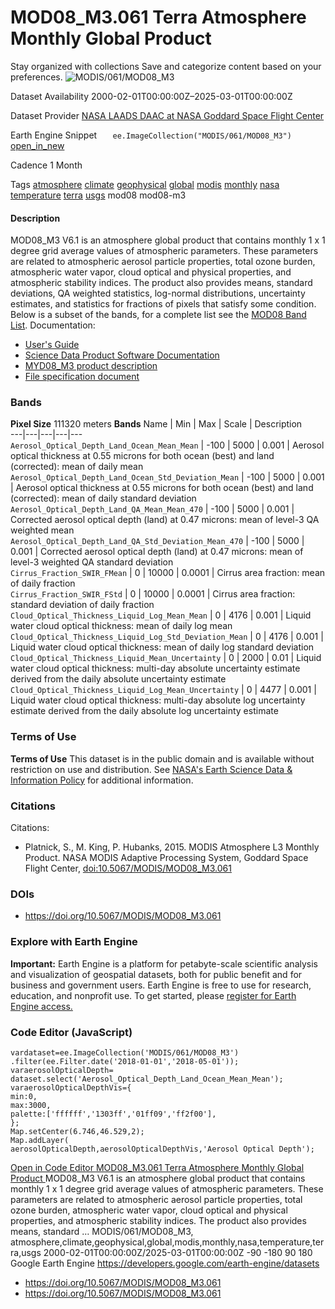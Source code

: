  
#  MOD08_M3.061 Terra Atmosphere Monthly Global Product 
Stay organized with collections  Save and categorize content based on your preferences. 
![MODIS/061/MOD08_M3](https://developers.google.com/earth-engine/datasets/images/MODIS/MODIS_061_MOD08_M3_sample.png) 

Dataset Availability
    2000-02-01T00:00:00Z–2025-03-01T00:00:00Z 

Dataset Provider
     [ NASA LAADS DAAC at NASA Goddard Space Flight Center ](https://doi.org/10.5067/MODIS/MOD08_M3.061) 

Earth Engine Snippet
     `    ee.ImageCollection("MODIS/061/MOD08_M3")   ` [ open_in_new ](https://code.earthengine.google.com/?scriptPath=Examples:Datasets/MODIS/MODIS_061_MOD08_M3) 

Cadence
    1 Month 

Tags
     [atmosphere](https://developers.google.com/earth-engine/datasets/tags/atmosphere) [climate](https://developers.google.com/earth-engine/datasets/tags/climate) [geophysical](https://developers.google.com/earth-engine/datasets/tags/geophysical) [global](https://developers.google.com/earth-engine/datasets/tags/global) [modis](https://developers.google.com/earth-engine/datasets/tags/modis) [monthly](https://developers.google.com/earth-engine/datasets/tags/monthly) [nasa](https://developers.google.com/earth-engine/datasets/tags/nasa) [temperature](https://developers.google.com/earth-engine/datasets/tags/temperature) [terra](https://developers.google.com/earth-engine/datasets/tags/terra) [usgs](https://developers.google.com/earth-engine/datasets/tags/usgs)
mod08
mod08-m3
#### Description
MOD08_M3 V6.1 is an atmosphere global product that contains monthly 1 x 1 degree grid average values of atmospheric parameters. These parameters are related to atmospheric aerosol particle properties, total ozone burden, atmospheric water vapor, cloud optical and physical properties, and atmospheric stability indices. The product also provides means, standard deviations, QA weighted statistics, log-normal distributions, uncertainty estimates, and statistics for fractions of pixels that satisfy some condition. Below is a subset of the bands, for a complete list see the [MOD08 Band List](https://developers.google.com/earth-engine/MOD08_bands.html).
Documentation:
  * [User's Guide](https://modis-atmos.gsfc.nasa.gov/sites/default/files/ModAtmo/L3_ATBD_C6_C61_2019_02_20.pdf)
  * [Science Data Product Software Documentation](https://modis-atmos.gsfc.nasa.gov/sites/default/files/ModAtmo/L3_C61_Changes_v2.pdf)
  * [MYD08_M3 product description](https://modis-atmos.gsfc.nasa.gov/products/monthly)
  * [File specification document](https://modis-atmos.gsfc.nasa.gov/sites/default/files/ModAtmo/MOD08_M3_fs_3045.txt)


### Bands
**Pixel Size** 111320 meters 
**Bands**
Name | Min | Max | Scale | Description  
---|---|---|---|---  
`Aerosol_Optical_Depth_Land_Ocean_Mean_Mean` |  -100  |  5000  | 0.001 | Aerosol optical thickness at 0.55 microns for both ocean (best) and land (corrected): mean of daily mean  
`Aerosol_Optical_Depth_Land_Ocean_Std_Deviation_Mean` |  -100  |  5000  | 0.001 | Aerosol optical thickness at 0.55 microns for both ocean (best) and land (corrected): mean of daily standard deviation  
`Aerosol_Optical_Depth_Land_QA_Mean_Mean_470` |  -100  |  5000  | 0.001 | Corrected aerosol optical depth (land) at 0.47 microns: mean of level-3 QA weighted mean  
`Aerosol_Optical_Depth_Land_QA_Std_Deviation_Mean_470` |  -100  |  5000  | 0.001 | Corrected aerosol optical depth (land) at 0.47 microns: mean of level-3 weighted QA standard deviation  
`Cirrus_Fraction_SWIR_FMean` |  0  |  10000  | 0.0001 | Cirrus area fraction: mean of daily fraction  
`Cirrus_Fraction_SWIR_FStd` |  0  |  10000  | 0.0001 | Cirrus area fraction: standard deviation of daily fraction  
`Cloud_Optical_Thickness_Liquid_Log_Mean_Mean` |  0  |  4176  | 0.001 | Liquid water cloud optical thickness: mean of daily log mean  
`Cloud_Optical_Thickness_Liquid_Log_Std_Deviation_Mean` |  0  |  4176  | 0.001 | Liquid water cloud optical thickness: mean of daily log standard deviation  
`Cloud_Optical_Thickness_Liquid_Mean_Uncertainty` |  0  |  2000  | 0.01 | Liquid water cloud optical thickness: multi-day absolute uncertainty estimate derived from the daily absolute uncertainty estimate  
`Cloud_Optical_Thickness_Liquid_Log_Mean_Uncertainty` |  0  |  4477  | 0.001 | Liquid water cloud optical thickness: multi-day absolute log uncertainty estimate derived from the daily absolute log uncertainty estimate  
### Terms of Use
**Terms of Use**
This dataset is in the public domain and is available without restriction on use and distribution. See [NASA\'s Earth Science Data & Information Policy](https://www.earthdata.nasa.gov/engage/open-data-services-and-software/data-and-information-policy) for additional information.
### Citations
Citations:
  * Platnick, S., M. King, P. Hubanks, 2015. MODIS Atmosphere L3 Monthly Product. NASA MODIS Adaptive Processing System, Goddard Space Flight Center, [doi:10.5067/MODIS/MOD08_M3.061](https://doi.org/10.5067/MODIS/MOD08_M3.061)


### DOIs
  * [ https://doi.org/10.5067/MODIS/MOD08_M3.061 ](https://doi.org/10.5067/MODIS/MOD08_M3.061)


### Explore with Earth Engine
**Important:** Earth Engine is a platform for petabyte-scale scientific analysis and visualization of geospatial datasets, both for public benefit and for business and government users. Earth Engine is free to use for research, education, and nonprofit use. To get started, please [register for Earth Engine access.](https://console.cloud.google.com/earth-engine)
### Code Editor (JavaScript)
```
vardataset=ee.ImageCollection('MODIS/061/MOD08_M3')
.filter(ee.Filter.date('2018-01-01','2018-05-01'));
varaerosolOpticalDepth=
dataset.select('Aerosol_Optical_Depth_Land_Ocean_Mean_Mean');
varaerosolOpticalDepthVis={
min:0,
max:3000,
palette:['ffffff','1303ff','01ff09','ff2f00'],
};
Map.setCenter(6.746,46.529,2);
Map.addLayer(
aerosolOpticalDepth,aerosolOpticalDepthVis,'Aerosol Optical Depth');
```
[ Open in Code Editor ](https://code.earthengine.google.com/?scriptPath=Examples:Datasets/MODIS/MODIS_061_MOD08_M3)
[ MOD08_M3.061 Terra Atmosphere Monthly Global Product ](https://developers.google.com/earth-engine/datasets/catalog/MODIS_061_MOD08_M3)
MOD08_M3 V6.1 is an atmosphere global product that contains monthly 1 x 1 degree grid average values of atmospheric parameters. These parameters are related to atmospheric aerosol particle properties, total ozone burden, atmospheric water vapor, cloud optical and physical properties, and atmospheric stability indices. The product also provides means, standard …
MODIS/061/MOD08_M3, atmosphere,climate,geophysical,global,modis,monthly,nasa,temperature,terra,usgs 
2000-02-01T00:00:00Z/2025-03-01T00:00:00Z
-90 -180 90 180 
Google Earth Engine
https://developers.google.com/earth-engine/datasets
  * [ https://doi.org/10.5067/MODIS/MOD08_M3.061 ](https://doi.org/https://doi.org/10.5067/MODIS/MOD08_M3.061)
  * [ https://doi.org/10.5067/MODIS/MOD08_M3.061 ](https://doi.org/https://developers.google.com/earth-engine/datasets/catalog/MODIS_061_MOD08_M3)


